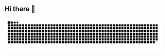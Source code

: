 ## Hi there 👋

<!--
**Karanshukl/Karanshukl** is a ✨ _special_ ✨ repository because its `README.md` (this file) appears on your GitHub profile.

Here are some ideas to get you started:

- 🔭 I’m currently working on ...
- 🌱 I’m currently learning ...
- 👯 I’m looking to collaborate on ...
- 🤔 I’m looking for help with ...
- 💬 Ask me about ...
- 📫 How to reach me: ...
- 😄 Pronouns: ...
- ⚡ Fun fact: ...
-->






![Snake animation](https://raw.githubusercontent.com/Karanshukl/Karanshukl/output/github-snake-dark.svg)
<!-- <img alt="github-snake" src="https://raw.githubusercontent.com/Karanshukl/Karanshukl/output/github-snake.svg" /> -->
